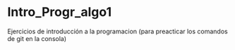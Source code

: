 # Intro_Progr_algo1
Ejercicios de introducción a la programacion (para preacticar los comandos de git en la consola)
